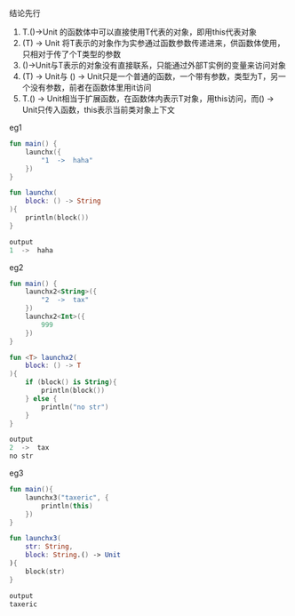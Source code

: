 结论先行  
1. T.()->Unit 的函数体中可以直接使用T代表的对象，即用this代表对象
2. (T) -> Unit 将T表示的对象作为实参通过函数参数传递进来，供函数体使用，只相对于传了个T类型的参数
3. ()->Unit与T表示的对象没有直接联系，只能通过外部T实例的变量来访问对象
4. (T) -> Unit与 () -> Unit只是一个普通的函数，一个带有参数，类型为T，另一个没有参数，前者在函数体里用it访问
5. T.() -> Unit相当于扩展函数，在函数体内表示T对象，用this访问，而() -> Unit只传入函数，this表示当前类对象上下文

eg1
```kotlin
fun main() {
    launchx({
        "1  ->  haha"
    })
}

fun launchx(
	block: () -> String
){
    println(block())
}

output
1  ->  haha
```
eg2
```kotlin
fun main() {
    launchx2<String>({
        "2  ->  tax"
    })
    launchx2<Int>({
        999
    })
}

fun <T> launchx2(
	block: () -> T
){
    if (block() is String){
        println(block())
    } else {
        println("no str")
    }
}

output
2  ->  tax
no str
```

eg3
```kotlin
fun main(){
    launchx3("taxeric", {
        println(this)
    })
}

fun launchx3(
    str: String,
	block: String.() -> Unit
){
    block(str)
}

output
taxeric
```
